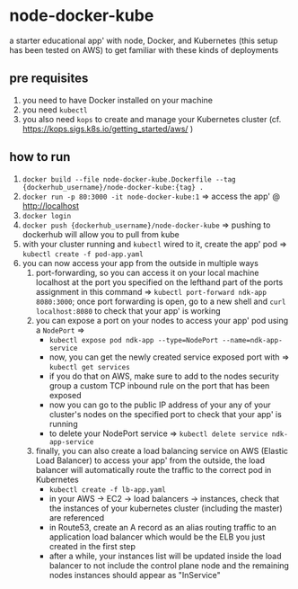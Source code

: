 # node-docker-kube

a starter educational app' with node, Docker, and Kubernetes (this setup has been tested on AWS) to get familiar with these kinds of deployments

## pre requisites

1. you need to have Docker installed on your machine
2. you need `kubectl`
3. you also need `kops` to create and manage your Kubernetes cluster (cf. <https://kops.sigs.k8s.io/getting_started/aws/> )

## how to run

1. `docker build --file node-docker-kube.Dockerfile --tag {dockerhub_username}/node-docker-kube:{tag} .`
2. `docker run -p 80:3000 -it node-docker-kube:1` => access the app' @ <http://localhost>
3. `docker login`
4. `docker push {dockerhub_username}/node-docker-kube` => pushing to dockerhub will allow you to pull from kube
5. with your cluster running and `kubectl` wired to it, create the app' pod => `kubectl create -f pod-app.yaml`
6. you can now access your app from the outside in multiple ways
   1. port-forwarding, so you can access it on your local machine localhost at the port you specified on the lefthand part of the ports assignment in this command => `kubectl port-forward ndk-app 8080:3000`; once port forwarding is open, go to a new shell and `curl localhost:8080` to check that your app' is working
   2. you can expose a port on your nodes to access your app' pod using a `NodePort` =>
      - `kubectl expose pod ndk-app --type=NodePort --name=ndk-app-service`
      - now, you can get the newly created service exposed port with => `kubectl get services`
      - if you do that on AWS, make sure to add to the nodes security group a custom TCP inbound rule on the port that has been exposed
      - now you can go to the public IP address of your any of your cluster's nodes on the specified port to check that your app' is running
      - to delete your NodePort service => `kubectl delete service ndk-app-service`
   3. finally, you can also create a load balancing service on AWS (Elastic Load Balancer) to access your app' from the outside, the load balancer will automatically route the traffic to the correct pod in Kubernetes
      - `kubectl create -f lb-app.yaml`
      - in your AWS -> EC2 -> load balancers -> instances, check that the instances of your kubernetes cluster (including the master) are referenced
      - in Route53, create an A record as an alias routing traffic to an application load balancer which would be the ELB you just created in the first step
      - after a while, your instances list will be updated inside the load balancer to not include the control plane node and the remaining nodes instances should appear as "InService"